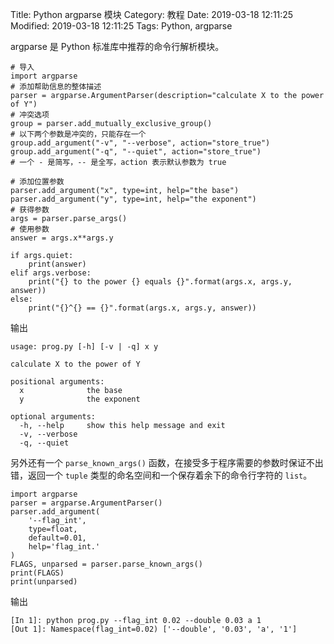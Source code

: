 Title: Python argparse 模块
Category: 教程
Date: 2019-03-18 12:11:25
Modified: 2019-03-18 12:11:25
Tags: Python, argparse

argparse 是 Python 标准库中推荐的命令行解析模块。

```
# 导入
import argparse
# 添加帮助信息的整体描述
parser = argparse.ArgumentParser(description="calculate X to the power of Y")
# 冲突选项
group = parser.add_mutually_exclusive_group()
# 以下两个参数是冲突的，只能存在一个
group.add_argument("-v", "--verbose", action="store_true")
group.add_argument("-q", "--quiet", action="store_true")
# 一个 - 是简写，-- 是全写，action 表示默认参数为 true

# 添加位置参数
parser.add_argument("x", type=int, help="the base")
parser.add_argument("y", type=int, help="the exponent")
# 获得参数
args = parser.parse_args()
# 使用参数
answer = args.x**args.y

if args.quiet:
    print(answer)
elif args.verbose:
    print("{} to the power {} equals {}".format(args.x, args.y, answer))
else:
    print("{}^{} == {}".format(args.x, args.y, answer))
```

输出

```
usage: prog.py [-h] [-v | -q] x y

calculate X to the power of Y

positional arguments:
  x              the base
  y              the exponent

optional arguments:
  -h, --help     show this help message and exit
  -v, --verbose
  -q, --quiet
```

另外还有一个 `parse_known_args()` 函数，在接受多于程序需要的参数时保证不出错，返回一个 `tuple` 类型的命名空间和一个保存着余下的命令行字符的 `list`。

```
import argparse
parser = argparse.ArgumentParser()
parser.add_argument(
    '--flag_int',
    type=float,
    default=0.01,
    help='flag_int.'
)
FLAGS, unparsed = parser.parse_known_args()
print(FLAGS)
print(unparsed)
```

输出

```
[In 1]: python prog.py --flag_int 0.02 --double 0.03 a 1
[Out 1]: Namespace(flag_int=0.02) ['--double', '0.03', 'a', '1']
```

